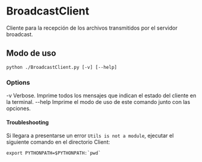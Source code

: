 # BroadcastClient
Cliente para la recepción de los archivos transmitidos por el servidor broadcast.
## Modo de uso
```
python ./BroadcastClient.py [-v] [--help]
```
### Options
  -v 
    Verbose. Imprime todos los mensajes que indican el estado del cliente en la terminal.
  --help
    Imprime el modo de uso de este comando junto con las opciones.
#### Troubleshooting
Si llegara a presentarse un error `Utils is not a module`, ejecutar el siguiente comando en el directorio Client:
```
export PYTHONPATH=$PYTHONPATH:`pwd`
```
